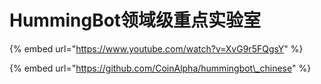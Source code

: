# HummingBot领域级重点实验室

{% embed url="https://www.youtube.com/watch?v=XvG9r5FQgsY" %}



{% embed url="https://github.com/CoinAlpha/hummingbot\_chinese" %}



